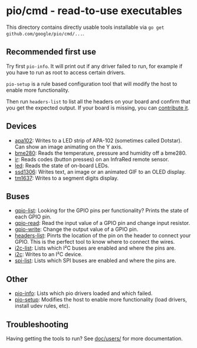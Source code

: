 # pio/cmd - read-to-use executables

This directory contains directly usable tools installable via `go get
github.com/google/pio/cmd/...`.


## Recommended first use

Try first `pio-info`. It will print out if any driver failed to run, for example
if you have to run as root to access certain drivers.

`pio-setup` is a rule based configuration tool that will modify the host to
enable more functionality.

Then run `headers-list` to list all the headers on your board and confirm that
you get the expected output. If your board is missing, you can [contribute
it](../doc/drivers/CONTRIBUTING.md).


## Devices

* [apa102](apa102): Writes to a LED strip of APA-102 (sometimes called Dotstar).
  Can show an image animating on the Y axis.
* [bme280](bme280): Reads the temperature, pressure and humidity off a bme280.
* [ir](ir): Reads codes (button presses) on an InfraRed remote sensor.
* [led](led): Reads the state of on-board LEDs.
* [ssd1306](ssd1306): Writes text, an image or an animated GIF to an OLED
  display.
* [tm1637](tm1637): Writes to a segment digits display.


## Buses

* [gpio-list](gpio-list): Looking for the GPIO pins per functionality? Prints
  the state of each GPIO pin.
* [gpio-read](gpio-read): Read the input value of a GPIO pin and change input
  resistor.
* [gpio-write](gpio-write): Change the output value of a GPIO pin.
* [headers-list](headers-list): Pinrts the location of the pin on the header to
  connect your GPIO. This is the perfect tool to know where to connect the
  wires.
* [i2c-list](i2c-list): Lists which I²C buses are enabled and where the pins
  are.
* [i2c](i2c): Writes to an I²C device.
* [spi-list](spi-list): Lists which SPI buses are enabled and where the pins
  are.


## Other

* [pio-info](pio-info): Lists which pio drivers loaded and which failed.
* [pio-setup](pio-setup): Modifies the host to enable more functionality (load
  drivers, install udev rules, etc).


## Troubleshooting

Having getting the tools to run? See [doc/users/](../doc/users/) for more
documentation.

